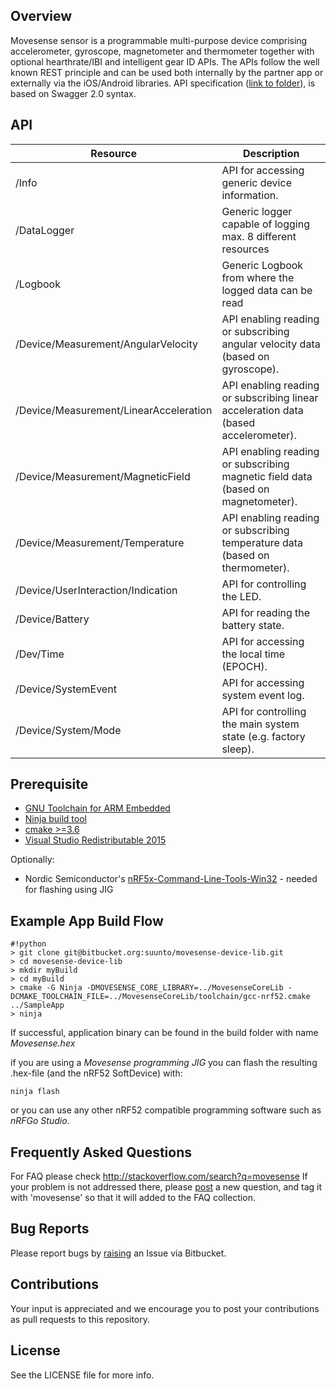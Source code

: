 ## Overview

Movesense sensor is a programmable multi-purpose device comprising accelerometer, gyroscope, magnetometer and thermometer together with optional hearthrate/IBI and intelligent gear ID APIs. The APIs follow the well known REST principle and can be used both internally by the partner app or externally via the iOS/Android libraries. API specification ([link to folder](https://bitbucket.org/suunto/movesense-device-lib/src/master/MovesenseCoreLib/resources/core/)), is based on Swagger 2.0 syntax.

## API

Resource | Description
---------|------------
/Info|API for accessing generic device information.
/DataLogger|Generic logger capable of logging max. 8 different resources
/Logbook|Generic Logbook from where the logged data can be read
/Device/Measurement/AngularVelocity|API enabling reading or subscribing angular velocity data (based on gyroscope).
/Device/Measurement/LinearAcceleration|API enabling reading or subscribing linear acceleration data (based accelerometer).
/Device/Measurement/MagneticField|API enabling reading or subscribing magnetic field data (based on magnetometer).
/Device/Measurement/Temperature|API enabling reading or subscribing temperature data (based on thermometer).
/Device/UserInteraction/Indication|API for controlling the LED.
/Device/Battery|API for reading the battery state.
/Dev/Time|API for accessing the local time (EPOCH).
/Device/SystemEvent|API for accessing system event log.
/Device/System/Mode|API for controlling the main system state (e.g. factory sleep). 

## Prerequisite

 * [GNU Toolchain for ARM Embedded](https://launchpad.net/gcc-arm-embedded)
 * [Ninja build tool](https://ninja-build.org/)
 * [cmake >=3.6](https://cmake.org/download/)
 * [Visual Studio Redistributable 2015](https://www.microsoft.com/en-us/download/details.aspx?id=48145)

Optionally: 

 * Nordic Semiconductor's [nRF5x-Command-Line-Tools-Win32](https://www.nordicsemi.com/eng/Products/Bluetooth-low-energy/nRF52-DK) - needed for flashing using JIG

## Example App Build Flow

```
#!python
> git clone git@bitbucket.org:suunto/movesense-device-lib.git
> cd movesense-device-lib
> mkdir myBuild
> cd myBuild
> cmake -G Ninja -DMOVESENSE_CORE_LIBRARY=../MovesenseCoreLib -DCMAKE_TOOLCHAIN_FILE=../MovesenseCoreLib/toolchain/gcc-nrf52.cmake ../SampleApp
> ninja
```
If successful, application binary can be found in the build folder with name *Movesense.hex*

if you are using a *Movesense programming JIG* you can flash the resulting .hex-file (and the nRF52 SoftDevice) with:
```
ninja flash
```
or you can use any other nRF52 compatible programming software such as *nRFGo Studio*.

## Frequently Asked Questions

For FAQ please check http://stackoverflow.com/search?q=movesense
If your problem is not addressed there, please [post](http://stackoverflow.com/questions/ask) a new question, and tag it with 'movesense' so that it will added to the FAQ collection.

## Bug Reports

Please report bugs by [raising](https://bitbucket.org/suunto/movesense-device-lib/issues/new) an Issue via Bitbucket.

## Contributions
Your input is appreciated and we encourage you to post your contributions as pull requests to this repository.

## License

See the LICENSE file for more info.